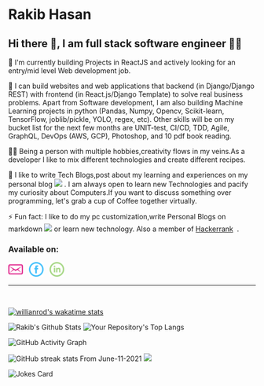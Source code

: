 
# Rakib Hasan

## Hi there 👋, I am full stack software engineer 👩‍💻


🔭 I'm currently building Projects in ReactJS and actively looking for an entry/mid level Web development job.

🌱 I can build websites and web applications that backend (in Django/Django REST) with frontend (in React.js/Django Template) to solve real business problems. Apart from Software development, I am also building Machine Learning projects in python (Pandas, Numpy, Opencv, Scikit-learn, TensorFlow, joblib/pickle, YOLO, regex, etc). Other skills will be on my bucket list for the next few months are UNIT-test, CI/CD, TDD, Agile,  GraphQL, DevOps (AWS, GCP), Photoshop, and 10 pdf book reading.

👩‍🍳 Being a person with multiple hobbies,creativity flows in my veins.As a developer I like to mix different technologies and create different recipes.

👯 I like to write Tech Blogs,post about my learning and experiences on my personal blog <a href="https://py-bangla-docs.tech/"><img height="26" src="https://py-bangla-docs.tech/images/company_logo.svg?raw=true"></a> . I am always open to learn new Technologies and pacify my curiosity about Computers.If you want to discuss something over programming, let's grab a cup of Coffee together virtually.

⚡ Fun fact: I like to do my pc customization,write Personal Blogs on markdown <a href="https://py-bangla-docs.tech/"><img height="16" src="https://py-bangla-docs.tech/images/company_logo.svg?raw=true"></a> or learn new technology. Also a member of <a href="https://www.hackerrank.com/monad_wizard_r">Hackerrank</a>&nbsp;&nbsp;.

### Available on:


<a href="mailto:monad.wizard.r@gmail.com"><img height="30" src="https://github.com/MonadWizard/MonadWizard/blob/main/icons/message-outline-32.png?raw=true"></a>&nbsp;&nbsp;
<a href="https://www.facebook.com/ccaarreelleess"><img height="30" src="https://github.com/MonadWizard/MonadWizard/blob/main/icons/facebook-5-32.png?raw=true"></a>&nbsp;&nbsp;
<a href="https://www.linkedin.com/in/rakib-hasan-90518b140/"><img height="30" src="https://github.com/MonadWizard/MonadWizard/blob/main/icons/linkedin-5-32.png?raw=true"></a>&nbsp;&nbsp;
<br />

---
<br />


[![willianrod's wakatime stats](https://github-readme-stats.vercel.app/api/wakatime?username=MonadWizard)](https://github.com/anuraghazra/github-readme-stats)


![Rakib's Github Stats](https://github-readme-stats.vercel.app/api?username=MonadWizard&count_private=true&theme=blue-green&show_icons=true) ![Your Repository's Top Langs](https://github-readme-stats.vercel.app/api/top-langs/?username=MonadWizard&theme=blue-green)

<!-- [![Top Langs](https://github-readme-stats.vercel.app/api/top-langs/?username=MonadWizard)](https://github.com/anuraghazra/github-readme-stats) -->
<!-- ![Your Repository's Top Langs](https://github-readme-stats.vercel.app/api/top-langs/?username=MonadWizard&theme=blue-green) -->


![GitHub Activity Graph](https://activity-graph.herokuapp.com/graph?username=MonadWizard)

![GitHub streak stats](https://github-readme-streak-stats.herokuapp.com/?user=MonadWizard)   From June-11-2021  ![](https://komarev.com/ghpvc/?username=MonadWizard&color=green)

<!-- ![Rakib's GitHub stats](https://github-readme-stats.vercel.app/api?username=MonadWizard&theme=vue-dark&show_icons=true) -->

![Jokes Card](https://readme-jokes.vercel.app/api)





